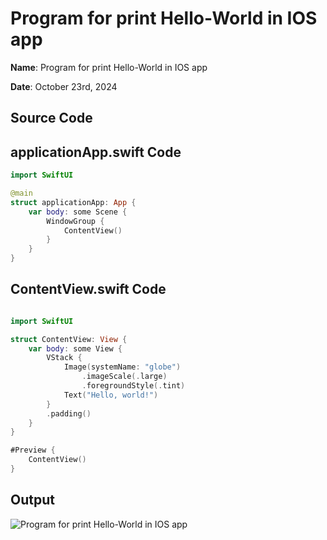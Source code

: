 # Program for print Hello-World in IOS app

**Name**: Program for print Hello-World in IOS app

**Date**: October 23rd, 2024

## Source Code

## applicationApp.swift Code

```swift
import SwiftUI

@main
struct applicationApp: App {
    var body: some Scene {
        WindowGroup {
            ContentView()
        }
    }
}
```

## ContentView.swift Code

```swift

import SwiftUI

struct ContentView: View {
    var body: some View {
        VStack {
            Image(systemName: "globe")
                .imageScale(.large)
                .foregroundStyle(.tint)
            Text("Hello, world!")
        }
        .padding()
    }
}

#Preview {
    ContentView()
}
```

## Output

![Program for print Hello-World in IOS app](./output.png)
